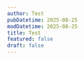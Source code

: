```yaml
---
author: Test
pubDatetime: 2025-08-25
modDatetime: 2025-08-25
title: Test
featured: false
draft: false
---
```

